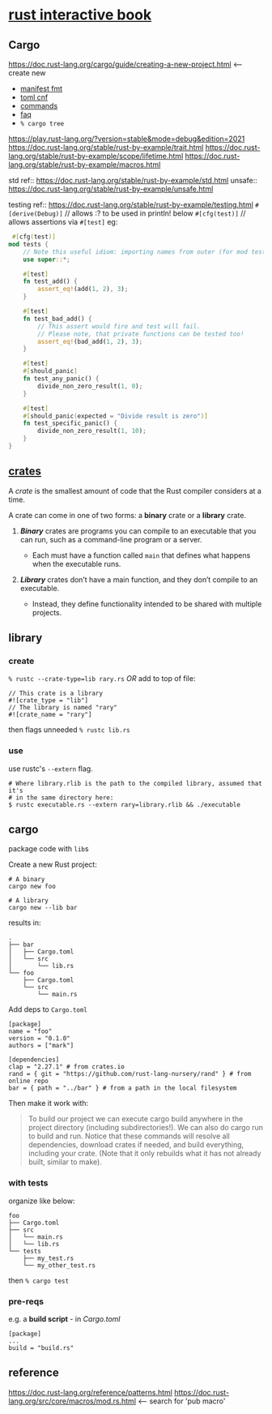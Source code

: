 # [rust interactive book](https://rust-book.cs.brown.edu/)
## Cargo
https://doc.rust-lang.org/cargo/guide/creating-a-new-project.html <-- create new
  - [manifest fmt](https://doc.rust-lang.org/cargo/reference/manifest.html)
  - [toml cnf](https://doc.rust-lang.org/cargo/reference/config.html)
- [commands](https://doc.rust-lang.org/cargo/commands/index.html)
- [faq](https://doc.rust-lang.org/cargo/faq.html)
- `% cargo tree`

https://play.rust-lang.org/?version=stable&mode=debug&edition=2021
https://doc.rust-lang.org/stable/rust-by-example/trait.html
https://doc.rust-lang.org/stable/rust-by-example/scope/lifetime.html
https://doc.rust-lang.org/stable/rust-by-example/macros.html

std ref:: https://doc.rust-lang.org/stable/rust-by-example/std.html
unsafe:: https://doc.rust-lang.org/stable/rust-by-example/unsafe.html

testing ref:: https://doc.rust-lang.org/stable/rust-by-example/testing.html
`#[derive(Debug)]` // allows :? to be used in println! below
`#[cfg(test)]` // allows assertions via `#[test]` eg:
```rust
 #[cfg(test)]
mod tests {
    // Note this useful idiom: importing names from outer (for mod tests) scope.
    use super::*;

    #[test]
    fn test_add() {
        assert_eq!(add(1, 2), 3);
    }

    #[test]
    fn test_bad_add() {
        // This assert would fire and test will fail.
        // Please note, that private functions can be tested too!
        assert_eq!(bad_add(1, 2), 3);
    }

    #[test]
    #[should_panic]
    fn test_any_panic() {
        divide_non_zero_result(1, 0);
    }

    #[test]
    #[should_panic(expected = "Divide result is zero")]
    fn test_specific_panic() {
        divide_non_zero_result(1, 10);
    }
}
```

## [crates](https://doc.rust-lang.org/book/ch07-01-packages-and-crates.html)
A _crate_ is the smallest amount of code that the Rust compiler considers at a time.

A crate can come in one of two forms: a **binary** crate or a **library** crate.

1. _**Binary**_ crates are programs you can compile to an executable that you can run, such as a command-line program or a server.
    - Each must have a function called `main` that defines what happens when the executable runs.

1. _**Library**_ crates don’t have a main function, and they don’t compile to an executable.
    - Instead, they define functionality intended to be shared with multiple projects.

## library
### create
`% rustc --crate-type=lib rary.rs`
_OR_ add to top of file:
```
// This crate is a library
#![crate_type = "lib"]
// The library is named "rary"
#![crate_name = "rary"]
```
then flags unneeded
`% rustc lib.rs`

### use
use rustc's `--extern` flag.
```
# Where library.rlib is the path to the compiled library, assumed that it's
# in the same directory here:
$ rustc executable.rs --extern rary=library.rlib && ./executable 
```

## cargo
package code with `lib`s

Create a new Rust project:
```
# A binary
cargo new foo

# A library
cargo new --lib bar
```
results in:
```
.
├── bar
│   ├── Cargo.toml
│   └── src
│       └── lib.rs
└── foo
    ├── Cargo.toml
    └── src
        └── main.rs

```
Add deps to `Cargo.toml`

```
[package]
name = "foo"
version = "0.1.0"
authors = ["mark"]

[dependencies]
clap = "2.27.1" # from crates.io
rand = { git = "https://github.com/rust-lang-nursery/rand" } # from online repo
bar = { path = "../bar" } # from a path in the local filesystem
```

Then make it work with:
> To build our project we can execute cargo build anywhere in the project directory (including subdirectories!). We can also do cargo run to build and run. Notice that these commands will resolve all dependencies, download crates if needed, and build everything, including your crate. (Note that it only rebuilds what it has not already built, similar to make).

### with tests
organize like below:
```
foo
├── Cargo.toml
├── src
│   └── main.rs
│   └── lib.rs
└── tests
    ├── my_test.rs
    └── my_other_test.rs
```
then `% cargo test`

### pre-reqs
e.g. a **build script** - in _Cargo.toml_
```
[package]
...
build = "build.rs"
```


## reference 
https://doc.rust-lang.org/reference/patterns.html
https://doc.rust-lang.org/src/core/macros/mod.rs.html <-- search for 'pub macro'